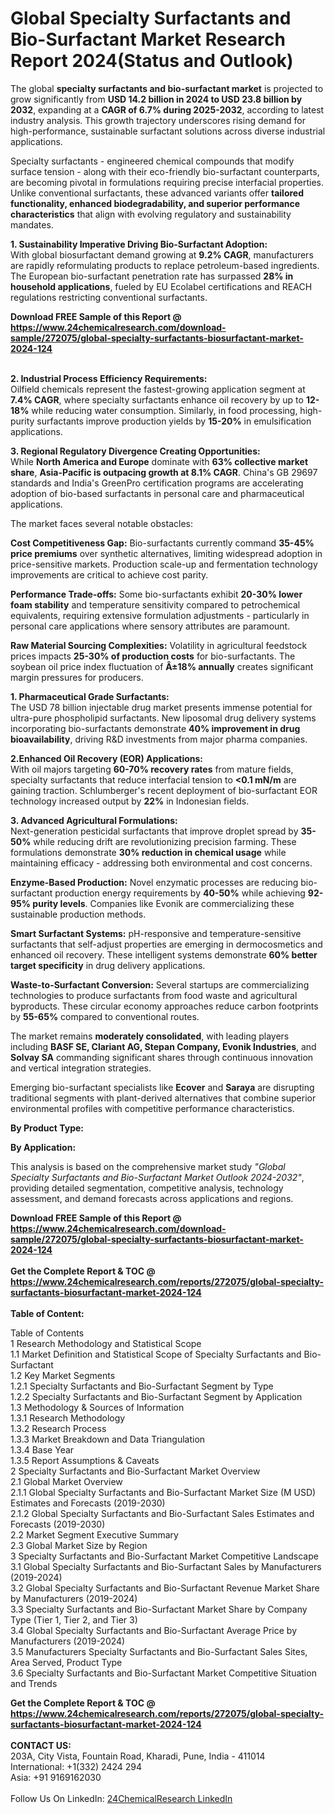 <h1>Global Specialty Surfactants and Bio-Surfactant Market Research Report 2024(Status and Outlook)</h1><p>The global <strong>specialty surfactants and bio-surfactant market</strong> is projected to grow significantly from <strong>USD 14.2 billion in 2024 to USD 23.8 billion by 2032</strong>, expanding at a <strong>CAGR of 6.7% during 2025-2032</strong>, according to latest industry analysis. This growth trajectory underscores rising demand for high-performance, sustainable surfactant solutions across diverse industrial applications.</p><p>Specialty surfactants - engineered chemical compounds that modify surface tension - along with their eco-friendly bio-surfactant counterparts, are becoming pivotal in formulations requiring precise interfacial properties. Unlike conventional surfactants, these advanced variants offer <strong>tailored functionality, enhanced biodegradability, and superior performance characteristics</strong> that align with evolving regulatory and sustainability mandates.</p><p><strong>1. Sustainability Imperative Driving Bio-Surfactant Adoption:</strong><br>
With global biosurfactant demand growing at <strong>9.2% CAGR</strong>, manufacturers are rapidly reformulating products to replace petroleum-based ingredients. The European bio-surfactant penetration rate has surpassed <strong>28% in household applications</strong>, fueled by EU Ecolabel certifications and REACH regulations restricting conventional surfactants.</p><div><b>Download FREE Sample of this Report @ 
            <a href="https://www.24chemicalresearch.com/download-sample/272075/global-specialty-surfactants-biosurfactant-market-2024-124">
            https://www.24chemicalresearch.com/download-sample/272075/global-specialty-surfactants-biosurfactant-market-2024-124</a></b></div><br><p><strong>2. Industrial Process Efficiency Requirements:</strong><br>
Oilfield chemicals represent the fastest-growing application segment at <strong>7.4% CAGR</strong>, where specialty surfactants enhance oil recovery by up to <strong>12-18%</strong> while reducing water consumption. Similarly, in food processing, high-purity surfactants improve production yields by <strong>15-20%</strong> in emulsification applications.</p><p><strong>3. Regional Regulatory Divergence Creating Opportunities:</strong><br>
While <strong>North America and Europe</strong> dominate with <strong>63% collective market share</strong>, <strong>Asia-Pacific is outpacing growth at 8.1% CAGR</strong>. China's GB 29697 standards and India's GreenPro certification programs are accelerating adoption of bio-based surfactants in personal care and pharmaceutical applications.</p><p>The market faces several notable obstacles:</p><p><strong>Cost Competitiveness Gap:</strong> Bio-surfactants currently command <strong>35-45% price premiums</strong> over synthetic alternatives, limiting widespread adoption in price-sensitive markets. Production scale-up and fermentation technology improvements are critical to achieve cost parity.</p><p><strong>Performance Trade-offs:</strong> Some bio-surfactants exhibit <strong>20-30% lower foam stability</strong> and temperature sensitivity compared to petrochemical equivalents, requiring extensive formulation adjustments - particularly in personal care applications where sensory attributes are paramount.</p><p><strong>Raw Material Sourcing Complexities:</strong> Volatility in agricultural feedstock prices impacts <strong>25-30% of production costs</strong> for bio-surfactants. The soybean oil price index fluctuation of <strong>Â±18% annually</strong> creates significant margin pressures for producers.</p><p><strong>1. Pharmaceutical Grade Surfactants:</strong><br>
The USD 78 billion injectable drug market presents immense potential for ultra-pure phospholipid surfactants. New liposomal drug delivery systems incorporating bio-surfactants demonstrate <strong>40% improvement in drug bioavailability</strong>, driving R&amp;D investments from major pharma companies.</p><p><strong>2.Enhanced Oil Recovery (EOR) Applications:</strong><br>
With oil majors targeting <strong>60-70% recovery rates</strong> from mature fields, specialty surfactants that reduce interfacial tension to <strong>&lt;0.1 mN/m</strong> are gaining traction. Schlumberger's recent deployment of bio-surfactant EOR technology increased output by <strong>22%</strong> in Indonesian fields.</p><p><strong>3. Advanced Agricultural Formulations:</strong><br>
Next-generation pesticidal surfactants that improve droplet spread by <strong>35-50%</strong> while reducing drift are revolutionizing precision farming. These formulations demonstrate <strong>30% reduction in chemical usage</strong> while maintaining efficacy - addressing both environmental and cost concerns.</p><p><strong>Enzyme-Based Production:</strong> Novel enzymatic processes are reducing bio-surfactant production energy requirements by <strong>40-50%</strong> while achieving <strong>92-95% purity levels</strong>. Companies like Evonik are commercializing these sustainable production methods.</p><p><strong>Smart Surfactant Systems:</strong> pH-responsive and temperature-sensitive surfactants that self-adjust properties are emerging in dermocosmetics and enhanced oil recovery. These intelligent systems demonstrate <strong>60% better target specificity</strong> in drug delivery applications.</p><p><strong>Waste-to-Surfactant Conversion:</strong> Several startups are commercializing technologies to produce surfactants from food waste and agricultural byproducts. These circular economy approaches reduce carbon footprints by <strong>55-65%</strong> compared to conventional routes.</p><p>The market remains <strong>moderately consolidated</strong>, with leading players including <strong>BASF SE, Clariant AG, Stepan Company, Evonik Industries</strong>, and <strong>Solvay SA</strong> commanding significant shares through continuous innovation and vertical integration strategies.</p><p>Emerging bio-surfactant specialists like <strong>Ecover</strong> and <strong>Saraya</strong> are disrupting traditional segments with plant-derived alternatives that combine superior environmental profiles with competitive performance characteristics.</p><p><strong>By Product Type:</strong></p><p><strong>By Application:</strong></p><p>This analysis is based on the comprehensive market study <em>"Global Specialty Surfactants and Bio-Surfactant Market Outlook 2024-2032"</em>, providing detailed segmentation, competitive analysis, technology assessment, and demand forecasts across applications and regions.</p><div><b>Download FREE Sample of this Report @ 
            <a href="https://www.24chemicalresearch.com/download-sample/272075/global-specialty-surfactants-biosurfactant-market-2024-124">
            https://www.24chemicalresearch.com/download-sample/272075/global-specialty-surfactants-biosurfactant-market-2024-124</a></b></div><br><div><b>Get the Complete Report & TOC @ 
            <a href="https://www.24chemicalresearch.com/reports/272075/global-specialty-surfactants-biosurfactant-market-2024-124">
            https://www.24chemicalresearch.com/reports/272075/global-specialty-surfactants-biosurfactant-market-2024-124</a></b></div><br>
            <b>Table of Content:</b><p>Table of Contents<br />
1 Research Methodology and Statistical Scope<br />
1.1 Market Definition and Statistical Scope of Specialty Surfactants and Bio-Surfactant<br />
1.2 Key Market Segments<br />
1.2.1 Specialty Surfactants and Bio-Surfactant Segment by Type<br />
1.2.2 Specialty Surfactants and Bio-Surfactant Segment by Application<br />
1.3 Methodology & Sources of Information<br />
1.3.1 Research Methodology<br />
1.3.2 Research Process<br />
1.3.3 Market Breakdown and Data Triangulation<br />
1.3.4 Base Year<br />
1.3.5 Report Assumptions & Caveats<br />
2 Specialty Surfactants and Bio-Surfactant Market Overview<br />
2.1 Global Market Overview<br />
2.1.1 Global Specialty Surfactants and Bio-Surfactant Market Size (M USD) Estimates and Forecasts (2019-2030)<br />
2.1.2 Global Specialty Surfactants and Bio-Surfactant Sales Estimates and Forecasts (2019-2030)<br />
2.2 Market Segment Executive Summary<br />
2.3 Global Market Size by Region<br />
3 Specialty Surfactants and Bio-Surfactant Market Competitive Landscape<br />
3.1 Global Specialty Surfactants and Bio-Surfactant Sales by Manufacturers (2019-2024)<br />
3.2 Global Specialty Surfactants and Bio-Surfactant Revenue Market Share by Manufacturers (2019-2024)<br />
3.3 Specialty Surfactants and Bio-Surfactant Market Share by Company Type (Tier 1, Tier 2, and Tier 3)<br />
3.4 Global Specialty Surfactants and Bio-Surfactant Average Price by Manufacturers (2019-2024)<br />
3.5 Manufacturers Specialty Surfactants and Bio-Surfactant Sales Sites, Area Served, Product Type<br />
3.6 Specialty Surfactants and Bio-Surfactant Market Competitive Situation and Trends<br />
</p><div><b>Get the Complete Report & TOC @ 
            <a href="https://www.24chemicalresearch.com/reports/272075/global-specialty-surfactants-biosurfactant-market-2024-124">
            https://www.24chemicalresearch.com/reports/272075/global-specialty-surfactants-biosurfactant-market-2024-124</a></b></div><br><b>CONTACT US:</b><br>
            203A, City Vista, Fountain Road, Kharadi, Pune, India - 411014<br>
            International: +1(332) 2424 294<br>
            Asia: +91 9169162030 <br><br>
            Follow Us On LinkedIn: <a href="https://www.linkedin.com/company/24chemicalresearch/">24ChemicalResearch LinkedIn</a>